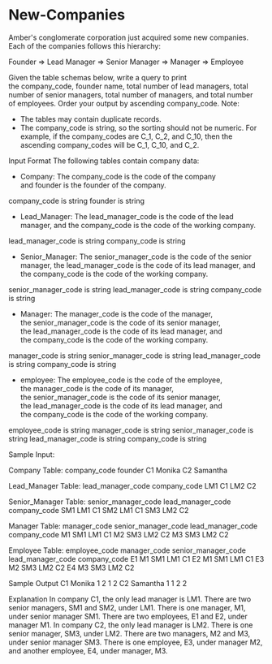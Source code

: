 # New-Companies




Amber's conglomerate corporation just acquired some new companies. Each of the companies follows this hierarchy:

Founder => Lead Manager => Senior Manager => Manager => Employee

Given the table schemas below, write a query to print the company_code, founder name, total number of lead managers, total number of senior managers, total number of managers, and total number of employees. Order your output by ascending company_code.
Note:
* The tables may contain duplicate records.
* The company_code is string, so the sorting should not be numeric. For example, if the company_codes are C_1, C_2, and C_10, then the ascending company_codes will be C_1, C_10, and C_2.

Input Format
The following tables contain company data:

* Company: The company_code is the code of the company and founder is the founder of the company.

company_code is string
founder is string

* Lead_Manager: The lead_manager_code is the code of the lead manager, and the company_code is the code of the working company.

lead_manager_code is string
company_code is string

* Senior_Manager: The senior_manager_code is the code of the senior manager, the lead_manager_code is the code of its lead manager, and the company_code is the code of the working company.

senior_manager_code is string
lead_manager_code is string
company_code is string

* Manager: The manager_code is the code of the manager, the senior_manager_code is the code of its senior manager, the lead_manager_code is the code of its lead manager, and the company_code is the code of the working company.

manager_code is string
senior_manager_code is string
lead_manager_code is string
company_code is string

* employee: The employee_code is the code of the employee, the manager_code is the code of its manager, the senior_manager_code is the code of its senior manager, the lead_manager_code is the code of its lead manager, and the company_code is the code of the working company.

employee_code is string
manager_code is string
senior_manager_code is string
lead_manager_code is string
company_code is string

Sample Input:

Company Table:
company_code	founder
C1	Monika
C2	Samantha

Lead_Manager Table:
lead_manager_code	company_code
LM1	C1
LM2	C2

Senior_Manager Table:
senior_manager_code	lead_manager_code	company_code
SM1	LM1	C1
SM2	LM1	C1
SM3	LM2	C2

Manager Table:
manager_code	senior_manager_code	lead_manager_code	company_code
M1	SM1	LM1	C1
M2	SM3	LM2	C2
M3	SM3	LM2	C2

Employee Table:
employee_code	manager_code	senior_manager_code	lead_manager_code	company_code
E1	M1	SM1	LM1	C1
E2	M1	SM1	LM1	C1
E3	M2	SM3	LM2	C2
E4	M3	SM3	LM2	C2

Sample Output
C1 Monika 1 2 1 2
C2 Samantha 1 1 2 2

Explanation
In company C1, the only lead manager is LM1. There are two senior managers, SM1 and SM2, under LM1. There is one manager, M1, under senior manager SM1. There are two employees, E1 and E2, under manager M1.
In company C2, the only lead manager is LM2. There is one senior manager, SM3, under LM2. There are two managers, M2 and M3, under senior manager SM3. There is one employee, E3, under manager M2, and another employee, E4, under manager, M3.

